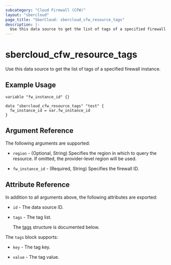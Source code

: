```yaml
---
subcategory: "Cloud Firewall (CFW)"
layout: "sbercloud"
page_title: "SberCloud: sbercloud_cfw_resource_tags"
description: |-
  Use this data source to get the list of tags of a specified firewall instance.
---
```


# sbercloud_cfw_resource_tags

Use this data source to get the list of tags of a specified firewall instance.

## Example Usage

```hcl
variable "fw_instance_id" {}

data "sbercloud_cfw_resource_tags" "test" {
  fw_instance_id = var.fw_instance_id
}
```

## Argument Reference

The following arguments are supported:

* `region` - (Optional, String) Specifies the region in which to query the resource.
  If omitted, the provider-level region will be used.

* `fw_instance_id` - (Required, String) Specifies the firewall ID.

## Attribute Reference

In addition to all arguments above, the following attributes are exported:

* `id` - The data source ID.

* `tags` - The tag list.

  The [tags](#tags_struct) structure is documented below.

<a name="tags_struct"></a>
The `tags` block supports:

* `key` - The tag key.

* `value` - The tag value.
